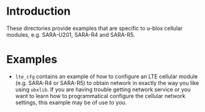 # Introduction
These directories provide examples that are specific to u-blox cellular modules, e.g. SARA-U201, SARA-R4 and SARA-R5.

# Examples
- `lte_cfg` contains an example of how to configure an LTE cellular module (e.g. SARA-R4 or SARA-R5) to obtain network in exactly the way you like using `ubxlib`.  If you are having trouble getting network service or you want to learn how to programmatical configure the cellular network settings, this example may be of use to you.
